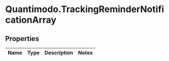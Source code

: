 # Quantimodo.TrackingReminderNotificationArray

## Properties
Name | Type | Description | Notes
------------ | ------------- | ------------- | -------------



